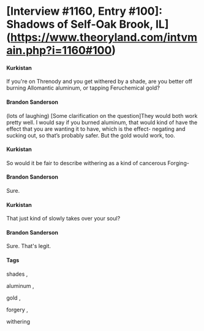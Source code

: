 # [Interview #1160, Entry #100]: Shadows of Self-Oak Brook, IL](https://www.theoryland.com/intvmain.php?i=1160#100)

#### Kurkistan

If you're on Threnody and you get withered by a shade, are you better off burning Allomantic aluminum, or tapping Feruchemical gold?

#### Brandon Sanderson

(lots of laughing) [Some clarification on the question]They would both work pretty well. I would say if you burned aluminum, that would kind of have the effect that you are wanting it to have, which is the effect- negating and sucking out, so that’s probably safer. But the gold would work, too.

#### Kurkistan

So would it be fair to describe withering as a kind of cancerous Forging-

#### Brandon Sanderson

Sure.

#### Kurkistan

That just kind of slowly takes over your soul?

#### Brandon Sanderson

Sure. That's legit.

#### Tags

shades
,

aluminum
,

gold
,

forgery
,

withering

